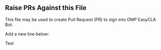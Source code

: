 ## Raise PRs Against this File

This file may be used to create Pull Request (PR) to sign into OMP EasyCLA Bot.

Add a new line below:

Test
